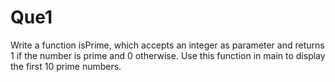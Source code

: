 # Que1

Write a function isPrime, which accepts an integer as parameter and returns 1 if the number is prime and 0 otherwise. Use this function in main to display the first 10 prime numbers.
